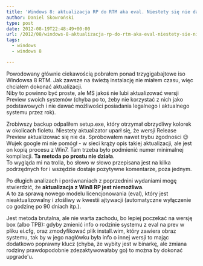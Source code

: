 ```yaml
---
title: 'Windows 8: aktualizacja RP do RTM aka eval. Niestety się nie da.'
author: Daniel Skowroński
type: post
date: 2012-08-19T22:48:49+00:00
url: /2012/08/windows-8-aktualizacja-rp-do-rtm-aka-eval-niestety-sie-nie-da/
tags:
  - windows
  - windows 8

---
```

Powodowany głównie ciekawością pobrałem ponad trzygigabajtowe iso Windowsa 8 RTM. Jak zawsze na świeżą instalację nie miałem czasu, więc chciałem dokonać aktualizacji.  
Niby to powinno być proste, ale MS jakoś nie lubi aktualizować wersji Preview swoich systemów (chyba po to, żeby nie korzystać z nich jako podstawowych i nie dawać możliwości posiadania legalnego i aktualnego systemu przez rok). 

Zrobiwszy backup odpaliłem setup.exe, który otrzymał obrzydliwy kolorek w okolicach fioletu. Niestety aktualizator uparł się, że wersji Release Preview aktualizować się nie da. Spróbowałem nawet trybu zgodności 😉  
Wujek google mi nie pomógł - w sieci krąży opis takiej aktualizacji, ale jest on kopią procesu z Win7. Tam trzeba było podmienić numer minimalnej kompilacji. **Ta metoda po prostu nie działa**.  
To wygląda mi na trolla, bo słowo w słowo przepisana jest na kilka podrzędnych for i wszędzie dostaje pozytywne komentarze, poza jednym. 

Po długich analizach i porównaniach z poprzednini wydaniami mogę stwierdzić, że **aktualizacja z Win8 RP jest niemożliwa**.  
A to za sprawą nowego modelu licencjonowania (eval), który jest nieaktualizowalny i złośliwy w kwestii ajtywacji (automatyczne wyłączenie co godzinę po 90 dniach itp.).

Jest metoda brutalna, ale nie warta zachodu, bo lepiej poczekać na wersję box (albo TPB): gdyby zmienić info o rodzinie systemu z eval na prev w pliku ei.cfg, oraz zmodyfikować plik install.wim, który zawiera obraz systemu, tak by w jego nagłówku była info o innej wersji to mając dodatkowo poprawny klucz (chyba, że wybity jest w binarkę, ale zmiana rodziny prawdopodobnie zdezaktywowałaby go) to można by dokonać upgrade'u.